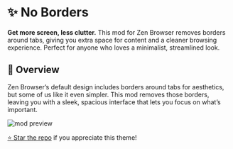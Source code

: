 # ✨ No Borders

**Get more screen, less clutter.** This mod for Zen Browser removes borders around tabs, giving you extra space for content and a cleaner browsing experience. Perfect for anyone who loves a minimalist, streamlined look. 

## 📌 Overview

Zen Browser’s default design includes borders around tabs for aesthetics, but some of us like it even simpler. This mod removes those borders, leaving you with a sleek, spacious interface that lets you focus on what’s important. 

![mod preview](https://github.com/user-attachments/assets/44bfece6-7e00-4c00-86b8-de7ba0c84564)

[⭐ Star the repo](https://github.com/wysh3/Zen-Mods) if you appreciate this theme!
